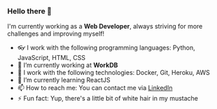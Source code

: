 ### Hello there 👋

I'm currently working as a <strong>Web Developer</strong>, always striving for more challenges and improving myself!
- :eyeglasses: I work with the following programming languages: Python, JavaScript, HTML, CSS
- 🔭 I’m currently working at <strong>WorkDB</strong>
- :thought_balloon: I work with the following technologies: Docker, Git, Heroku, AWS
- 🌱 I’m currently learning ReactJS
- 📫 How to reach me: You can contact me via [LinkedIn](https://www.linkedin.com/in/victorwhostert/)
- ⚡ Fun fact: Yup, there's a little bit of white hair in my mustache

